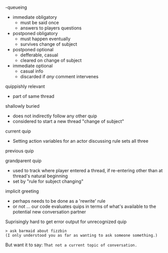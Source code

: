 -queueing

- immediate obligatory
    - must be said once
    - answers to players questions
- postponed obligatory
    - must happen eventually
    - survives change of subject
- postponed optional
    - defferable, casual
    - cleared on change of subject
- immediate optional
    - casual info
    - discarded if *any* comment intervenes
    

 quippishly relevant
 - part of same thread

shallowly buried
- does not indirectly follow any other quip
- considered to start a new thread "change of subject"

current quip
- Setting action variables for an actor discussing rule sets all three

previous quip

grandparent quip
- used to track where player entered a thread, if re-entering other than at thread's natural beginning
- set by "rule for subject changing"


 implicit greeting
 - perhaps needs to be done as a 'rewrite' rule
 - or not ... our code evaluates quips in terms of what's available to the
   potential new conversation partner


Suprisingly hard to get error output for unrecognized quip

```
> ask barmaid about fizzbin
(I only understood you as far as wanting to ask someone something.)
```

But want it to say: `That not a current topic of conversation.`
